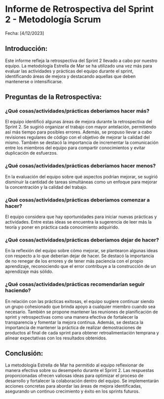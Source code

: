 # Informe de Retrospectiva del Sprint 2 - Metodología Scrum
Fecha: [4/12/2023]

## Introducción:
Este informe refleja la retrospectiva del Sprint 2 llevado a cabo por nuestro equipo. La metodología Estrella de Mar se ha utilizado una vez más para evaluar las actividades y prácticas del equipo durante el sprint, identificando áreas de mejora y destacando aquellas que deben mantenerse o intensificarse.

## Preguntas de la Retrospectiva:

### ¿Qué cosas/actividades/prácticas deberíamos hacer más?
El equipo identificó algunas áreas de mejora durante la retrospectiva del Sprint 2. Se sugirió organizar el trabajo con mayor antelación, permitiendo así más tiempo para posibles errores. Además, se propuso llevar a cabo revisiones regulares de código con el objetivo de mejorar la calidad del mismo. También se destacó la importancia de incrementar la comunicación entre los miembros del equipo para compartir conocimientos y evitar duplicación de esfuerzos.

### ¿Qué cosas/actividades/prácticas deberíamos hacer menos?
En la evaluación del equipo sobre qué aspectos podrían mejorar, se sugirió disminuir la cantidad de tareas simultáneas como un enfoque para mejorar la concentración y la calidad del trabajo.

### ¿Qué cosas/actividades/prácticas deberíamos comenzar a hacer?
El equipo considera que hay oportunidades para iniciar nuevas prácticas y actividades. Entre estas ideas se encuentra la sugerencia de leer más la teoría y poner en práctica cada conocimiento adquirido.

### ¿Qué cosas/actividades/prácticas deberíamos dejar de hacer?
En la reflexión del equipo sobre cómo mejorar, se plantearon algunas ideas con respecto a lo que deberían dejar de hacer. Se destacó la importancia de no renegar de los errores y de tener más paciencia con el propio aprendizaje, reconociendo que el error contribuye a la construcción de un aprendizaje más sólido.

### ¿Qué cosas/actividades/prácticas recomendarían seguir haciendo?
En relación con las prácticas exitosas, el equipo sugiere continuar siendo un grupo cohesionado que brinda apoyo a cualquier miembro cuando sea necesario. También se propone mantener las reuniones de planificación de sprint y retrospectivas como una manera efectiva de fortalecer la transparencia y fomentar la mejora continua. Además, se destaca la importancia de mantener la práctica de realizar demostraciones de productos al final de cada sprint para obtener retroalimentación temprana y alinear expectativas con los resultados obtenidos.

## Conclusión:
La metodología Estrella de Mar ha permitido al equipo reflexionar de manera efectiva sobre su desempeño durante el Sprint 2. Las respuestas proporcionadas ofrecen valiosas ideas para optimizar el proceso de desarrollo y fortalecer la colaboración dentro del equipo. Se implementarán acciones concretas para abordar las áreas de mejora identificadas, asegurando un continuo crecimiento y éxito en los sprints futuros.
